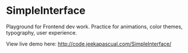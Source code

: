 # SimpleInterface
Playground for Frontend dev work. Practice for animations, color themes, typography, user experience.

View live demo here:
http://code.jeekapascual.com/SimpleInterface/
